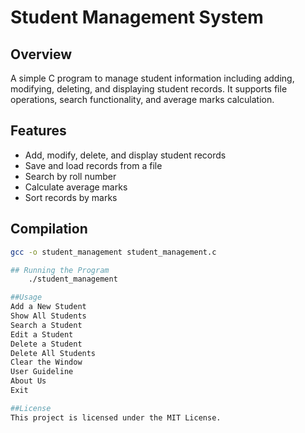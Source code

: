 # Student Management System

## Overview
A simple C program to manage student information including adding, modifying, deleting, and displaying student records. It supports file operations, search functionality, and average marks calculation.

## Features
- Add, modify, delete, and display student records
- Save and load records from a file
- Search by roll number
- Calculate average marks
- Sort records by marks

## Compilation
```sh
gcc -o student_management student_management.c

## Running the Program
    ./student_management

##Usage
Add a New Student
Show All Students
Search a Student
Edit a Student
Delete a Student
Delete All Students
Clear the Window
User Guideline
About Us
Exit

##License
This project is licensed under the MIT License.